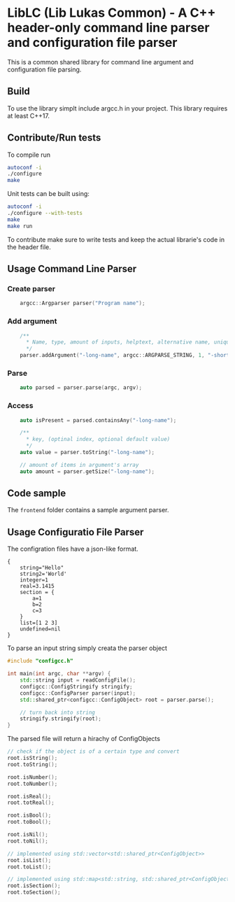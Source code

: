 # LibLC (Lib Lukas Common) - A C++ header-only command line parser and configuration file parser

This is a common shared library for command line argument
and configuration file parsing.

## Build

To use the library simplt include argcc.h in your project.
This library requires at least C++17.

## Contribute/Run tests

To compile run

```bash
autoconf -i
./configure
make
```

Unit tests can be built using:
```bash
autoconf -i
./configure --with-tests
make
make run
```

To contribute make sure to write tests and keep the actual librarie's code in the header file.

## Usage Command Line Parser

### Create parser

```c++
    argcc::Argparser parser("Program name");
```

### Add argument

```c++
    /**
      * Name, type, amount of inputs, helptext, alternative name, unique
      */
    parser.addArgument("-long-name", argcc::ARGPARSE_STRING, 1, "-short");
```

### Parse

```c++
    auto parsed = parser.parse(argc, argv);
```

### Access
```c++
    auto isPresent = parsed.containsAny("-long-name");

    /**
      * key, (optinal index, optional default value)
      */
    auto value = parser.toString("-long-name");

    // amount of items in argument's array
    auto amount = parser.getSize("-long-name");
```

## Code sample

The `frontend` folder contains a sample argument parser.

## Usage Configuratio File Parser

The configration files have a json-like format.

```
{
    string="Hello"
    string2='World'
    integer=1
    real=3.1415
    section = {
        a=1
        b=2
        c=3
    }
    list=[1 2 3]
    undefined=nil
}
```

To parse an input string simply creata the parser object

```c++
#include "configcc.h"

int main(int argc, char **argv) {
    std::string input = readConfigFile();
    configcc::ConfigStringify stringify;
    configcc::ConfigParser parser(input);
    std::shared_ptr<configcc::ConfigObject> root = parser.parse();

    // turn back into string
    stringify.stringify(root);
}
```

The parsed file will return a hirachy of ConfigObjects

```c++
// check if the object is of a certain type and convert
root.isString();
root.toString();

root.isNumber();
root.toNumber();

root.isReal();
root.totReal();

root.isBool();
root.toBool();

root.isNil();
root.toNil();

// implemented using std::vector<std::shared_ptr<ConfigObject>>
root.isList();
root.toList();

// implemented using std::map<std::string, std::shared_ptr<ConfigObject>>
root.isSection();
root.toSection();
```
